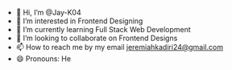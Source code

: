 - 👋 Hi, I’m @Jay-K04
- 👀 I’m interested in Frontend Designing 
- 🌱 I’m currently learning Full Stack Web Development 
- 💞️ I’m looking to collaborate on Frontend Designs 
- 📫 How to reach me by my email jeremiahkadiri24@gmail.com
- 😄 Pronouns: He


<!---
Jay-K04/Jay-K04 is a ✨ special ✨ repository because its `README.md` (this file) appears on your GitHub profile.
You can click the Preview link to take a look at your changes.
--->
